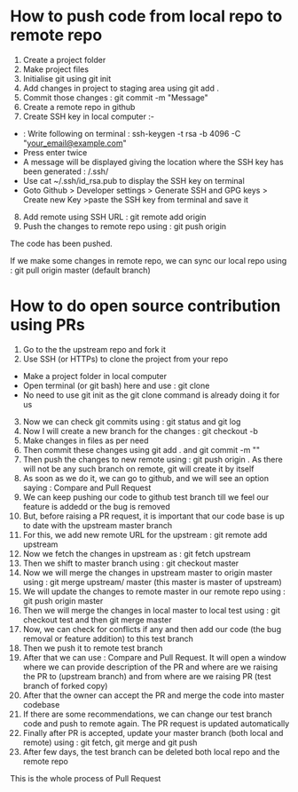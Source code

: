 # How to push code from local repo to remote repo

1) Create a project folder 
2) Make project files 
3) Initialise git using git init 
4) Add changes in project to staging area using git add .
5) Commit those changes : git commit -m "Message"
6) Create a remote repo in github 
7) Create SSH key in local computer :- 
  - : Write following on terminal : ssh-keygen -t rsa -b 4096 -C "your_email@example.com"
  - Press enter twice
  - A message will be displayed giving the location where the SSH key has been generated : <some address>/.ssh/
  - Use cat ~/.ssh/id_rsa.pub to display the SSH key on terminal
  - Goto Github > Developer settings > Generate SSH and GPG keys > Create new Key >paste the SSH key from terminal and save it 
8) Add remote using SSH URL : git remote add origin <SSH URL of github repo>
9) Push the changes to remote repo using : git push origin <name of the branch>

The code has been pushed. 

If we make some changes in remote repo, we can sync our local repo using : git pull origin master (default branch)




# How to do open source contribution using PRs

1) Go to the the upstream repo and fork it
2) Use SSH (or HTTPs) to clone the project from your repo 
  - Make a project folder in local computer 
  - Open terminal (or git bash) here and use : git clone <SSH of forked copy of repo>
  - No need to use git init as the git clone command is already doing it for us 
3) Now we can check git commits using : git status and git log
4) Now I will create a new branch for the changes : git checkout -b <name of test branch>
5) Make changes in files as per need 
6) Then commit these changes using git add . and git commit -m "<Message>"
7) Then push the changes to new remote using : git push origin <name of test branch>. As there will not be any such branch on remote, git will create it by itself 
8) As soon as we do it, we can go to github, and we will see an option saying : Compare and Pull Request
9) We can keep pushing our code to github test branch till we feel our feature is addedd or the bug is removed 
10) But, before raising a PR request, it is important that our code base is up to date with the upstream master branch 
11) For this, we add new remote URL for the upstream : git remote add upstream <SSH or HTTP of upstream repo>
12) Now we fetch the changes in upstream as : git fetch upstream
13) Then we shift to master branch using : git checkout master
14) Now we will merge the changes in upstream master to origin master using : git merge upstream/ master (this master is master of upstream)
15) We will update the changes to remote master in our remote repo using : git push origin master
15) Then we will merge the changes in local master to local test using : git checkout test and then git merge master
16) Now, we can check for conflicts if any and then add our code (the bug removal or feature addition) to this test branch 
17) Then we push it to remote test branch  
18) After that we can use : Compare and Pull Request. It will open a window where we can provide description of the PR and where are we raising the PR to (upstream branch) and from where are we raising PR (test branch of forked copy)
19) After that the owner can accept the PR and merge the code into master codebase
20) If there are some recommendations, we can change our test branch code and push to remote again. The PR request is updated automatically
21) Finally after PR is accepted, update your master branch (both local and remote) using : git fetch, git merge and git push 
22) After few days, the test branch can be deleted both local repo and the remote repo 

This is the whole process of Pull Request
